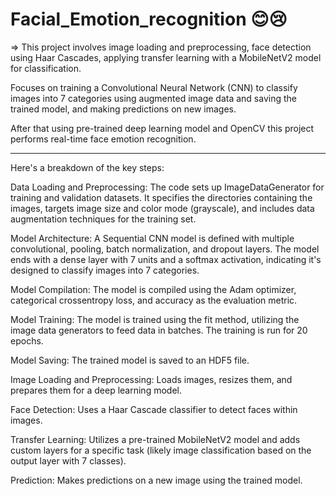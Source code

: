# Facial_Emotion_recognition 😊😢

=> This project involves image loading and preprocessing, face detection using Haar Cascades, applying transfer learning with a MobileNetV2 model for classification. 

Focuses on training a Convolutional Neural Network (CNN) to classify images into 7 categories using augmented image data and saving the trained model, and making predictions on new images.

After that using pre-trained deep learning model and OpenCV this project performs real-time face emotion recognition.

---------------------------------------------------------------------------------------------------------------------

Here's a breakdown of the key steps:

   Data Loading and Preprocessing: The code sets up ImageDataGenerator for training and validation datasets. It specifies the directories containing the images, targets image size and color mode (grayscale), and includes data augmentation techniques for the training set.
   
   Model Architecture: A Sequential CNN model is defined with multiple convolutional, pooling, batch normalization, and dropout layers. The model ends with a dense layer with 7 units and a softmax activation, indicating it's designed to classify images into 7 categories.
   
   Model Compilation: The model is compiled using the Adam optimizer, categorical crossentropy loss, and accuracy as the evaluation metric.
   
   Model Training: The model is trained using the fit method, utilizing the image data generators to feed data in batches. The training is run for 20 epochs.
   
   Model Saving: The trained model is saved to an HDF5 file.

   
   Image Loading and Preprocessing: Loads images, resizes them, and prepares them for a deep learning model.
    
   Face Detection: Uses a Haar Cascade classifier to detect faces within images.
    
   Transfer Learning: Utilizes a pre-trained MobileNetV2 model and adds custom layers for a specific   task (likely image classification based on the output layer with 7 classes).
    
   Prediction: Makes predictions on a new image using the trained model.

